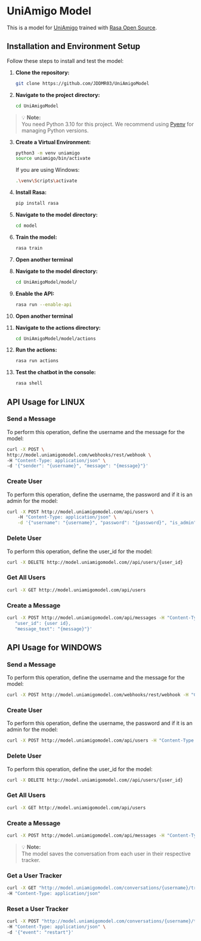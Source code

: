 # UniAmigo Model

This is a model for [UniAmigo](https://github.com/JDDMR03/UniAmigo) trained with [Rasa Open Source](https://github.com/RasaHQ/rasa).

## Installation and Environment Setup

Follow these steps to install and test the model:

1. **Clone the repository:**
    ```bash
    git clone https://github.com/JDDMR03/UniAmigoModel
    ```

2. **Navigate to the project directory:**
    ```bash
    cd UniAmigoModel
    ```

> 💡 **Note:**  
> You need Python 3.10 for this project. We recommend using [Pyenv](https://github.com/pyenv/pyenv) for managing Python versions.

3. **Create a Virtual Environment:**
    ```bash
    python3 -m venv uniamigo
    source uniamigo/bin/activate
    ```
    If you are using Windows:
    ```bash
    .\venv\Scripts\activate
    ```

4. **Install Rasa:**
    ```bash
    pip install rasa
    ```

5. **Navigate to the model directory:**
    ```bash
    cd model
    ```

6. **Train the model:**
    ```bash
    rasa train
    ```

7. **Open another terminal**

8. **Navigate to the model directory:**
    ```bash
    cd UniAmigoModel/model/
    ```

9. **Enable the API:**
    ```bash
    rasa run --enable-api
    ```

10. **Open another terminal**

11. **Navigate to the actions directory:**
    ```bash
    cd UniAmigoModel/model/actions
    ```

12. **Run the actions:**
    ```bash
    rasa run actions
    ```

13. **Test the chatbot in the console:**
    ```bash
    rasa shell
    ```

## API Usage for LINUX

### Send a Message

To perform this operation, define the username and the message for the model:
  ```bash
  curl -X POST \
  http://model.uniamigomodel.com/webhooks/rest/webhook \
  -H "Content-Type: application/json" \
  -d '{"sender": "{username}", "message": "{message}"}'
  ```

### Create User

To perform this operation, define the username, the password and if it is an admin for the model:
 ```bash
curl -X POST http://model.uniamigomodel.com/api/users \ 
     -H "Content-Type: application/json" \
     -d '{"username": "{username}", "password": "{password}", "is_admin": {true/false}}'
```

### Delete User

To perform this operation, define the user_id for the model:
 ```bash
 curl -X DELETE http://model.uniamigomodel.com//api/users/{user_id}
 ```

### Get All Users

 ```bash
 curl -X GET http://model.uniamigomodel.com/api/users
 ```

### Create a Message

 ```bash
 curl -X POST http://model.uniamigomodel.com/api/messages -H "Content-Type: application/json" -d '{
    "user_id": {user id},
    "message_text": "{message}"}'
 ```


## API Usage for WINDOWS

### Send a Message

To perform this operation, define the username and the message for the model:
  ```bash
  curl -X POST http://model.uniamigomodel.com/webhooks/rest/webhook -H "Content-Type: application/json" -d "{\"sender\": \"{username}\", \"message\": \"{message}\"}"
  ```

### Create User

To perform this operation, define the username, the password and if it is an admin for the model:
 ```bash
curl -X POST http://model.uniamigomodel.com/api/users -H "Content-Type: application/json" -d "{\"username\": \"{username}\", \"password\": \"{password}\", \"is_admin\": {true/false}}"
```

### Delete User

To perform this operation, define the user_id for the model:
 ```bash
 curl -X DELETE http://model.uniamigomodel.com//api/users/{user_id}
 ```

### Get All Users

 ```bash
 curl -X GET http://model.uniamigomodel.com/api/users
 ```

### Create a Message

 ```bash
 curl -X POST http://model.uniamigomodel.com/api/messages -H "Content-Type: application/json" -d "{\"user_id\": {user id}, \"message_text\": \"{message}\"}"
 ```


> 💡 **Note:**  
> The model saves the conversation from each user in their respective tracker.

### Get a User Tracker
  ```bash
  curl -X GET "http://model.uniamigomodel.com/conversations/{username}/tracker" \
  -H "Content-Type: application/json"
  ```

### Reset a User Tracker
  ```bash
  curl -X POST "http://model.uniamigomodel.com/conversations/{username}/tracker/events" \
  -H "Content-Type: application/json" \
  -d '{"event": "restart"}'
  ```
